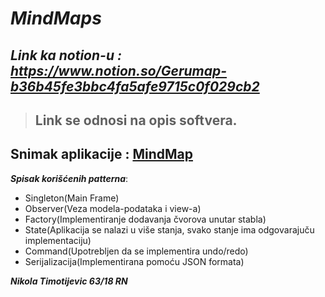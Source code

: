 
# ***MindMaps***



## ***Link ka notion-u : https://www.notion.so/Gerumap-b36b45fe3bbc4fa5afe9715c0f029cb2***
> ## **Link se odnosi na opis softvera.**






## **Snimak aplikacije** : [MindMap](https://user-images.githubusercontent.com/72966266/236627818-4b7ed6dd-9468-4bdb-8cce-aa258ba4e90f.mp4)

***Spisak korišćenih patterna***:
+ Singleton(Main Frame)
+ Observer(Veza modela-podataka i view-a)
+ Factory(Implementiranje dodavanja čvorova unutar stabla)
+ State(Aplikacija se nalazi u više stanja, svako stanje ima odgovarajuču implementaciju)
+ Command(Upotrebljen da se implementira undo/redo)
+ Serijalizacija(Implementirana pomoću JSON formata)

***Nikola Timotijevic 63/18 RN***
